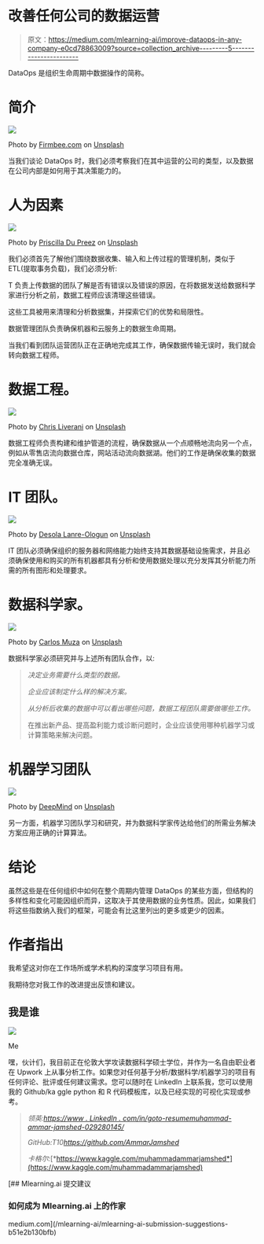 # 改善任何公司的数据运营

> 原文：<https://medium.com/mlearning-ai/improve-dataops-in-any-company-e0cd78863009?source=collection_archive---------5----------------------->

DataOps 是组织生命周期中数据操作的简称。

# **简介**

![](img/53dcc7d4d70f5589b9117edeb3c10be6.png)

Photo by [Firmbee.com](https://unsplash.com/@firmbee?utm_source=medium&utm_medium=referral) on [Unsplash](https://unsplash.com?utm_source=medium&utm_medium=referral)

当我们谈论 DataOps 时，我们必须考察我们在其中运营的公司的类型，以及数据在公司内部是如何用于其决策能力的。

# **人为因素**

![](img/e34915cc0241c552bc96a3d6c0777d78.png)

Photo by [Priscilla Du Preez](https://unsplash.com/@priscilladupreez?utm_source=medium&utm_medium=referral) on [Unsplash](https://unsplash.com?utm_source=medium&utm_medium=referral)

我们必须首先了解他们围绕数据收集、输入和上传过程的管理机制，类似于 ETL(提取事务负载)，我们必须分析:

T 负责上传数据的团队了解是否有错误以及错误的原因，在将数据发送给数据科学家进行分析之前，数据工程师应该清理这些错误。

这些工具被用来清理和分析数据集，并探索它们的优势和局限性。

数据管理团队负责确保机器和云服务上的数据生命周期。

当我们看到团队运营团队正在正确地完成其工作，确保数据传输无误时，我们就会转向数据工程师。

# **数据工程。**

![](img/8e89e77e8e5f3bed29e175e47781fdf5.png)

Photo by [Chris Liverani](https://unsplash.com/@chrisliverani?utm_source=medium&utm_medium=referral) on [Unsplash](https://unsplash.com?utm_source=medium&utm_medium=referral)

数据工程师负责构建和维护管道的流程，确保数据从一个点顺畅地流向另一个点，例如从零售店流向数据仓库，网站活动流向数据湖。他们的工作是确保收集的数据完全准确无误。

# **IT 团队。**

![](img/6b8d2d5463f09f70e00c5e157630025a.png)

Photo by [Desola Lanre-Ologun](https://unsplash.com/es/@heylagostechie?utm_source=medium&utm_medium=referral) on [Unsplash](https://unsplash.com?utm_source=medium&utm_medium=referral)

IT 团队必须确保组织的服务器和网络能力始终支持其数据基础设施需求，并且必须确保使用和购买的所有机器都具有分析和使用数据处理以充分发挥其分析能力所需的所有图形和处理要求。

# **数据科学家。**

![](img/ed2136d839077e35ee2d2b047663eafb.png)

Photo by [Carlos Muza](https://unsplash.com/@kmuza?utm_source=medium&utm_medium=referral) on [Unsplash](https://unsplash.com?utm_source=medium&utm_medium=referral)

数据科学家必须研究并与上述所有团队合作，以:

> *决定业务需要什么类型的数据。*
> 
> *企业应该制定什么样的解决方案。*
> 
> *从分析后收集的数据中可以看出哪些问题，数据工程团队需要做哪些工作。*
> 
> 在推出新产品、提高盈利能力或诊断问题时，企业应该使用哪种机器学习或计算策略来解决问题。

# **机器学习团队**

![](img/8a5fc09256e5eb06375c389d31547794.png)

Photo by [DeepMind](https://unsplash.com/@deepmind?utm_source=medium&utm_medium=referral) on [Unsplash](https://unsplash.com?utm_source=medium&utm_medium=referral)

另一方面，机器学习团队学习和研究，并为数据科学家传达给他们的所需业务解决方案应用正确的计算算法。

# 结论

虽然这些是在任何组织中如何在整个周期内管理 DataOps 的某些方面，但结构的多样性和变化可能因组织而异，这取决于其使用数据的业务性质。因此，如果我们将这些指数纳入我们的框架，可能会有比这里列出的更多或更少的因素。

# 作者指出

我希望这对你在工作场所或学术机构的深度学习项目有用。

我期待您对我工作的改进提出反馈和建议。

## 我是谁

![](img/4fdcefb9ba3d1df13f18425454488bc4.png)

Me

嘿，伙计们，我目前正在伦敦大学攻读数据科学硕士学位，并作为一名自由职业者在 Upwork 上从事分析工作。如果您对任何基于分析/数据科学/机器学习的项目有任何评论、批评或任何建议需求。您可以随时在 LinkedIn 上联系我，您可以使用我的 Github/ka ggle python 和 R 代码模板库，以及已经实现的可视化实现或参考。

> *领英:*[*https://www . LinkedIn . com/in/goto-resumemuhammad-ammar-jamshed-029280145/*](https://www.linkedin.com/in/goto-resumemuhammad-ammar-jamshed-029280145/)
> 
> *GitHub:*T10*https://github.com/AmmarJamshed*
> 
> *卡格尔:*[*https://www.kaggle.com/muhammadammarjamshed*](https://www.kaggle.com/muhammadammarjamshed)

[](/mlearning-ai/mlearning-ai-submission-suggestions-b51e2b130bfb) [## Mlearning.ai 提交建议

### 如何成为 Mlearning.ai 上的作家

medium.com](/mlearning-ai/mlearning-ai-submission-suggestions-b51e2b130bfb)